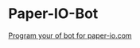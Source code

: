 # Paper-IO-Bot

[Program your of bot for paper-io.com][page]




[page]: https://niccokunzmann.github.io/paper-io-bot/
